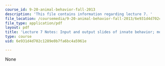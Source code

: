 ```yaml
---
course_id: 9-20-animal-behavior-fall-2013
description: 'This file contains information regarding lecture 7. '
file_location: /coursemedia/9-20-animal-behavior-fall-2013/6e931d4d702c1289e0b7fa6bc4a5961e_MIT9_20F13_Lec7.pdf
file_type: application/pdf
layout: pdf
title: 'Lecture 7 Notes: Input and output slides of innate behavior; motivation'
type: course
uid: 6e931d4d702c1289e0b7fa6bc4a5961e

---
```

None